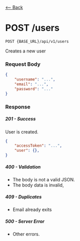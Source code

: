[⟵ Back](../../README.md)

# POST /users

`POST {BASE_URL}/api/v1/users`

Creates a new user

### Request Body

```JSON
{
    "username": "...",
    "email": "...",
    "password": "..."
}
```

### Response

##### 201 - Success

User is created.

```JSON
{
    "accessToken": "...",
    "user": {},
}
```
##### 400 - Validation

- The body is not a valid JSON.
- The body data is invalid,

##### 409 - Duplicates

- Email already exits

##### 500 - Server Error

- Other errors.

